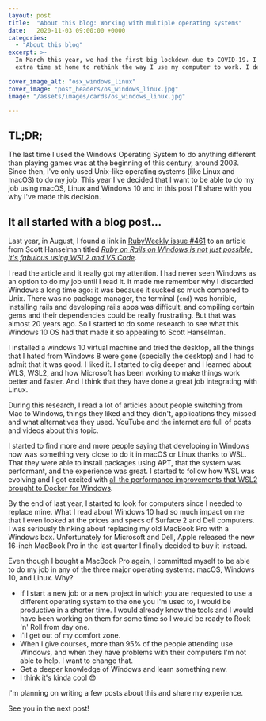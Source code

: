 ```yaml
---
layout: post
title:  "About this blog: Working with multiple operating systems"
date:   2020-11-03 09:00:00 +0000
categories:
  - "About this blog"
excerpt: >-
  In March this year, we had the first big lockdown due to COVID-19. I used that
  extra time at home to rethink the way I use my computer to work. I decided to change it.

cover_image_alt: "osx_windows_linux"  
cover_image: "post_headers/os_windows_linux.jpg"
image: "/assets/images/cards/os_windows_linux.jpg"  

---
```


## TL;DR;

The last time I used the Windows Operating System to do anything different than playing games was at the beginning of this century, around 2003. Since then, I've only used
Unix-like operating systems (like Linux and macOS) to do my job. 
This year I've decided that I want to be able to do my job using macOS, Linux and 
Windows 10 and in this post I'll share with you why I've made this decision.

## It all started with a blog post...

Last year, in August, I found a link in [RubyWeekly issue #461](https://rubyweekly.com/issues/461) to an article from Scott Hanselman titled
[_Ruby on Rails on Windows is not just possible, it's fabulous using WSL2 and VS Code_](https://www.hanselman.com/blog/ruby-on-rails-on-windows-is-not-just-possible-its-fabulous-using-wsl2-and-vs-code).

I read the article and it really got my attention. I had never seen Windows as an option to do my job until I read it.
It made me remember why I discarded Windows a long time ago: it was because it 
sucked so much compared to Unix. There was no package manager, the terminal (`cmd`)
was horrible, installing rails and developing rails apps was difficult, and compiling 
certain gems and their dependencies could be really frustrating. 
But that was almost 20 years ago. 
So I started to do some research to see what this Windows 10 OS had that made it so 
appealing to Scott Hanselman.

I installed a windows 10 virtual machine and tried the desktop, all the things that I hated
from Windows 8 were gone (specially the desktop) and I had to admit that it was good. I liked it. 
I started to dig deeper and I learned about
WLS, WSL2, and how Microsoft has been working to make things work better and faster.
And I think that they have done a great job integrating with Linux. 

During this research, I read a lot of articles about people switching from Mac to Windows,
things they liked and they didn't, applications they missed and what alternatives they used. 
YouTube and the internet are full of posts and videos about this topic.

I started to find more and more people saying that developing in Windows now was 
something very close to do it in macOS or Linux thanks to WSL. That they were 
able to install packages using APT, that the system was performant, and the experience
was great. I started to follow how WSL was evolving and I got excited with
[all the performance improvements that WSL2 brought to Docker for Windows](https://docs.docker.com/docker-for-windows/wsl/). 

By the end of last year, I started to look for computers since I needed to replace mine. What I read 
about Windows 10 had so much impact on me that I even looked at the prices and specs of Surface 2 and Dell computers. 
I was seriously thinking about replacing my old MacBook Pro with a Windows box. 
Unfortunately for Microsoft and Dell, Apple released
the new 16-inch MacBook Pro in the last quarter I finally decided to buy it instead.

Even though I bought a MacBook Pro again, I committed myself to be able to do my job in any of the three 
major operating systems: macOS, Windows 10, and Linux. Why?

* If I start a new job or a new project in which you are requested to use
  a different operating system to the one you I'm used to, I would be productive in a shorter
  time. I would already know the tools and I would have been working on them for some time so
  I would be ready to Rock 'n' Roll from day one.
* I'll get out of my comfort zone.
* When I give courses, more than 95% of the people attending use Windows, and when they have
  problems with their computers I'm not able to help. I want to change that.
* Get a deeper knowledge of Windows and learn something new.
* I think it's kinda cool 😎

I'm planning on writing a few posts about this and share my experience.

See you in the next post!
